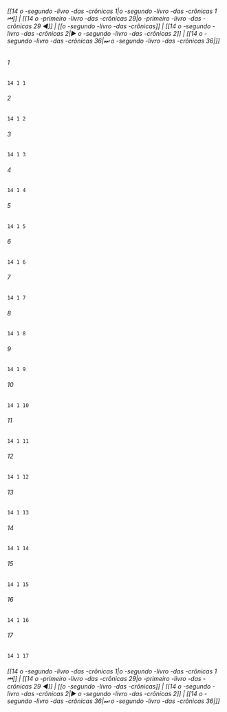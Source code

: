 
###### [[14 o -segundo -livro -das -crônicas 1|o -segundo -livro -das -crônicas 1 ⏮]] | [[14 o -primeiro -livro -das -crônicas 29|o -primeiro -livro -das -crônicas 29 ◀]] | [[o -segundo -livro -das -crônicas]] | [[14 o -segundo -livro -das -crônicas 2|▶ o -segundo -livro -das -crônicas 2]] | [[14 o -segundo -livro -das -crônicas 36|⏭ o -segundo -livro -das -crônicas 36|]]

###### 1
``` verse
14 1 1 
```
###### 2
``` verse
14 1 2 
```
###### 3
``` verse
14 1 3 
```
###### 4
``` verse
14 1 4 
```
###### 5
``` verse
14 1 5 
```
###### 6
``` verse
14 1 6 
```
###### 7
``` verse
14 1 7 
```
###### 8
``` verse
14 1 8 
```
###### 9
``` verse
14 1 9 
```
###### 10
``` verse
14 1 10 
```
###### 11
``` verse
14 1 11 
```
###### 12
``` verse
14 1 12 
```
###### 13
``` verse
14 1 13 
```
###### 14
``` verse
14 1 14 
```
###### 15
``` verse
14 1 15 
```
###### 16
``` verse
14 1 16 
```
###### 17
``` verse
14 1 17 
```

###### [[14 o -segundo -livro -das -crônicas 1|o -segundo -livro -das -crônicas 1 ⏮]] | [[14 o -primeiro -livro -das -crônicas 29|o -primeiro -livro -das -crônicas 29 ◀]] | [[o -segundo -livro -das -crônicas]] | [[14 o -segundo -livro -das -crônicas 2|▶ o -segundo -livro -das -crônicas 2]] | [[14 o -segundo -livro -das -crônicas 36|⏭ o -segundo -livro -das -crônicas 36|]]

